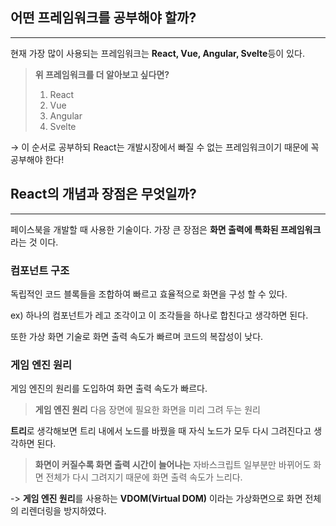 ## 어떤 프레임워크를 공부해야 할까?
---
현재 가장 많이 사용되는 프레임워크는 **React, Vue, Angular, Svelte**등이 있다.

> **위 프레임워크를 더 알아보고 싶다면?**
> 1. React
> 2. Vue
> 3. Angular
> 4. Svelte

→ 이 순서로 공부하되 React는 개발시장에서 빠질 수 없는 프레임워크이기 때문에 꼭 공부해야 한다!

## React의 개념과 장점은 무엇일까?
---
페이스북을 개발할 때 사용한 기술이다.
가장 큰 장점은 **화면 출력에 특화된 프레임워크**라는 것 이다.

### 컴포넌트 구조
독립적인 코드 블록들을 조합하여 빠르고 효율적으로 화면을 구성 할 수 있다.

ex) 하나의 컴포넌트가 레고 조각이고 이 조각들을 하나로 합친다고 생각하면 된다.

또한 가상 화면 기술로 화면 출력 속도가 빠르며 코드의 복잡성이 낮다.

### 게임 엔진 원리
게임 엔진의 원리를 도입하여 화면 출력 속도가 빠르다.

> **게임 엔진 원리**
> 다음 장면에 필요한 화면을 미리 그려 두는 원리

**트리**로 생각해보면 트리 내에서 노드를 바꿨을 때 자식 노드가 모두 다시 그려진다고 생각하면 된다. 

> **화면이 커질수록 화면 출력 시간이 늘어나는** 자바스크립트
> 일부분만 바뀌어도 화면 전체가 다시 그려지기 때문에 화면 출력 속도가 느리다.

-> **게임 엔진 원리**를 사용하는 **VDOM(Virtual DOM)** 이라는 가상화면으로 화면 전체의 리렌더링을 방지하였다. 


